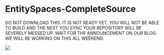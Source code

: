 EntitySpaces-CompleteSource
===========================

DO NOT DOWNLOAD THIS. 
IT IS NOT READY YET. 
YOU WILL NOT BE ABLE TO BUILD AND THE NEXT YOU SYNC YOUR REPOSITORY WILL BE SEVERELY MESSED UP. 
WAIT FOR THE ANNOUNCEMENT ON OUR BLOG. 
WE WILL BE WORKING ON THIS ALL WEEKEND.

<img src="https://raw.github.com/EntitySpaces/EntitySpaces-CompleteSource/master/logo.png" border="0">

